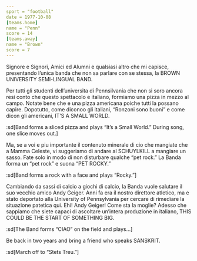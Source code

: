 ```yaml
---
sport = "football"
date = 1977-10-08
[teams.home]
name = "Penn"
score = 14
[teams.away]
name = "Brown"
score = 7
---
```


Signore e Signori, Amici ed Alumni e qualsiasi altro che mi capisce, presentando l’unica banda che non sa parlare con se stessa, la BROWN UNIVERSITY SEMI-LINGUAL BAND.

Per tutti gli studenti dell’universita di Pennsilvania che non si soro ancora resi conto che questo spettacolo e italiano, formiamo una pizza in mezzo al campo. Notate bene che e una pizza americana poiche tutti la possano capire. Dopotutto, come diconoo gli italiani, “Ronzoni sono buoni” e come dicon gli americani, IT’S A SMALL WORLD.

:sd[Band forms a sliced pizza and plays “It’s a Small World.” During song, one slice moves out.]

Ma, se a voi e piu importante il contenuto minerale di cio che mangiate che a Mamma Celeste, vi suggeriamo di andare al SCHUYLKILL a mangiare un sasso. Fate solo in modo di non disturbare qualche “pet rock.” La Banda forma un “pet rock” e suona “PET ROCKY.”

:sd[Band forms a rock with a face and plays “Rocky.”]

Cambiando da sassi di calcio a giochi di calcio, la Banda vuole salutare il suo vecchio amico Andy Geiger. Anni fa era il nostro direttore atletico, ma e stato deportato alla University of Pennsylvania per cercare di rimediare la situazione patetica qui. Ehi! Andy Geiger! Come sta la moglie? Adesso che sappiamo che siete capaci di ascoltare un’intera produzione in italiano, THIS COULD BE THE START OF SOMETHING BIG.

:sd[The Band forms “CIAO” on the field and plays…]

Be back in two years and bring a friend who speaks SANSKRIT.

:sd[March off to “Stets Treu.”]
